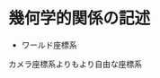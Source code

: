 <!-- FileName: image8space
 Author: 8ucchiman
 CreatedDate: 2023-03-30 14:43:11 +0900
 LastModified: 2023-03-30 14:49:38 +0900
 Reference: digital image preprocessing
-->


# 幾何学的関係の記述
- ワールド座標系

カメラ座標系よりもより自由な座標系


